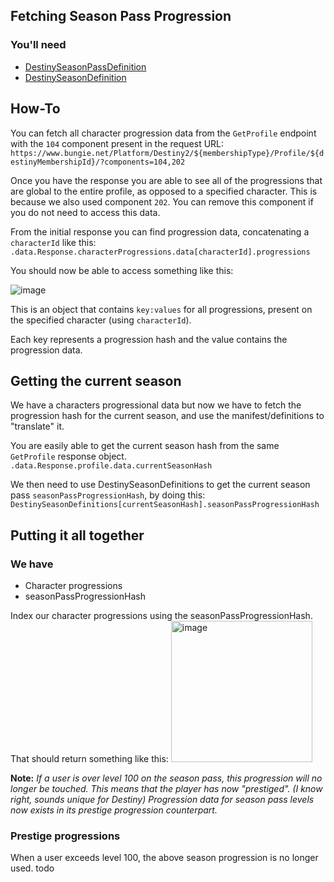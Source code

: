 ## Fetching Season Pass Progression

### You'll need
- [DestinySeasonPassDefinition](https://bungie-net.github.io/multi/schema_Destiny-Definitions-Seasons-DestinySeasonPassDefinition.html#schema_Destiny-Definitions-Seasons-DestinySeasonPassDefinition)
- [DestinySeasonDefinition](https://bungie-net.github.io/multi/schema_Destiny-Definitions-Seasons-DestinySeasonDefinition.html#schema_Destiny-Definitions-Seasons-DestinySeasonDefinition)

## How-To
You can fetch all character progression data from the `GetProfile` endpoint with the `104` component present in the request URL:<br>
`https://www.bungie.net/Platform/Destiny2/${membershipType}/Profile/${destinyMembershipId}/?components=104,202`

Once you have the response you are able to see all of the progressions that are global to the entire profile, as opposed to a specified character. This is because we also used component `202`. You can remove this component if you do not need to access this data.

From the initial response you can find progression data, concatenating a `characterId` like this:<br>
`.data.Response.characterProgressions.data[characterId].progressions`

You should now be able to access something like this:

![image](https://user-images.githubusercontent.com/56489848/193789416-8e4d4db4-2da4-42ae-933c-8c8b7e0fcb69.png)

This is an object that contains `key:values` for all progressions, present on the specified character (using `characterId`).

Each key represents a progression hash and the value contains the progression data.

## Getting the current season

We have a characters progressional data but now we have to fetch the progression hash for the current season, and use the manifest/definitions to "translate" it.

You are easily able to get the current season hash from the same `GetProfile` response object.
`.data.Response.profile.data.currentSeasonHash`

We then need to use DestinySeasonDefinitions to get the current season pass `seasonPassProgressionHash`, by doing this:
`DestinySeasonDefinitions[currentSeasonHash].seasonPassProgressionHash`

## Putting it all together

### We have

- Character progressions
- seasonPassProgressionHash

Index our character progressions using the seasonPassProgressionHash. That should return something like this:
<img width="226" alt="image" src="https://user-images.githubusercontent.com/56489848/193799439-a2578a37-e3b7-4de0-8b8d-0414dd73ec63.png">

**Note:** *If a user is over level 100 on the season pass, this progression will no longer be touched. This means that the player has now "prestiged". (I know right, sounds unique for Destiny) Progression data for season pass levels now exists in its prestige progression counterpart.*

### Prestige progressions

When a user exceeds level 100, the above season progression is no longer used.
todo



